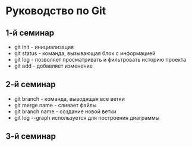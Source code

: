 # Руководство по Git

## 1-й семинар
* git init - инициализация
* git status - команда, вызывающая блок с информацией
* git log - позволяет просматривать и фильтровать историю проекта
* git add - добавляет изменение


## 2-й семинар
* git branch - команда, выводящая все ветки
* git merge name - сливает файлы
* git branch name - создание новой ветки
* git log --graph используется для построения диаграммы


## 3-й семинар
